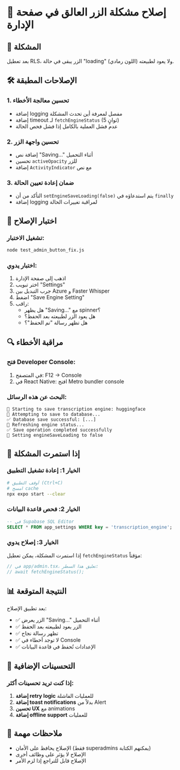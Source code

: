 # 🔧 إصلاح مشكلة الزر العالق في صفحة الإدارة

## 🚨 المشكلة
بعد تعطيل RLS، الزر يبقى في حالة "loading" ولا يعود لطبيعته (اللون رمادي).

## 🛠️ الإصلاحات المطبقة

### 1. **تحسين معالجة الأخطاء**
- إضافة logging مفصل لمعرفة أين تحدث المشكلة
- إضافة timeout لـ `fetchEngineStatus` (5 ثوانٍ)
- عدم فشل العملية بالكامل إذا فشل فحص الحالة

### 2. **تحسين واجهة الزر**
- إضافة نص "Saving..." أثناء التحميل
- تحسين `activeOpacity` للزر
- إضافة `ActivityIndicator` مع نص

### 3. **ضمان إعادة تعيين الحالة**
- التأكد من أن `setEngineSaveLoading(false)` يتم استدعاؤه في `finally`
- إضافة logging لمراقبة تغييرات الحالة

## 🧪 اختبار الإصلاح

### تشغيل الاختبار:
```bash
node test_admin_button_fix.js
```

### اختبار يدوي:
1. اذهب إلى صفحة الإدارة
2. اختر تبويب "Settings"
3. جرب التبديل بين Azure و Faster Whisper
4. اضغط "Save Engine Setting"
5. راقب:
   - هل يظهر "Saving..." مع spinner؟
   - هل يعود الزر لطبيعته بعد الحفظ؟
   - هل تظهر رسالة "تم الحفظ"؟

## 🔍 مراقبة الأخطاء

### فتح Developer Console:
1. في المتصفح: F12 → Console
2. في React Native: افتح Metro bundler console

### البحث عن هذه الرسائل:
```
🔄 Starting to save transcription engine: huggingface
📝 Attempting to save to database...
✅ Database save successful: [...]
🔄 Refreshing engine status...
✅ Save operation completed successfully
🔄 Setting engineSaveLoading to false
```

## 🚨 إذا استمرت المشكلة

### الخيار 1: إعادة تشغيل التطبيق
```bash
# أوقف التطبيق (Ctrl+C)
# امسح cache
npx expo start --clear
```

### الخيار 2: فحص قاعدة البيانات
```sql
-- في Supabase SQL Editor
SELECT * FROM app_settings WHERE key = 'transcription_engine';
```

### الخيار 3: إصلاح يدوي
إذا استمرت المشكلة، يمكن تعطيل `fetchEngineStatus` مؤقتاً:

```typescript
// في app/admin.tsx، تعليق هذا السطر:
// await fetchEngineStatus();
```

## 📊 النتيجة المتوقعة

بعد تطبيق الإصلاح:
- ✅ الزر يعرض "Saving..." أثناء التحميل
- ✅ الزر يعود لطبيعته بعد الحفظ
- ✅ تظهر رسالة نجاح
- ✅ لا توجد أخطاء في Console
- ✅ الإعدادات تُحفظ في قاعدة البيانات

## 🔧 التحسينات الإضافية

### إذا كنت تريد تحسينات أكثر:
1. **إضافة retry logic** للعمليات الفاشلة
2. **إضافة toast notifications** بدلاً من Alert
3. **تحسين UX** مع animations
4. **إضافة offline support** للعمليات

## 📝 ملاحظات مهمة

- الإصلاح يحافظ على الأمان (فقط superadmins يمكنهم الكتابة)
- الإصلاح لا يؤثر على وظائف أخرى
- الإصلاح قابل للتراجع إذا لزم الأمر 